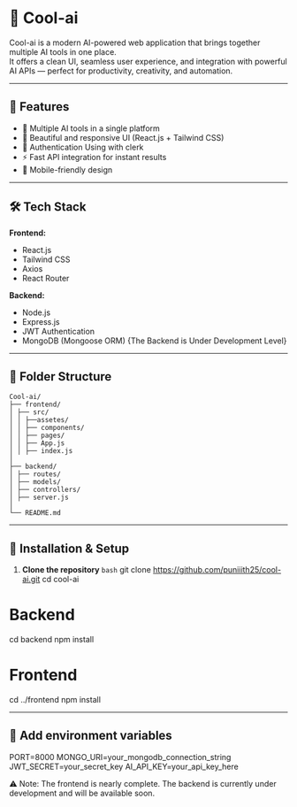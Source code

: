 # 🚀 Cool-ai

Cool-ai is a modern AI-powered web application that brings together multiple AI tools in one place.  
It offers a clean UI, seamless user experience, and integration with powerful AI APIs — perfect for productivity, creativity, and automation.

---

## 📌 Features

- 🧠 Multiple AI tools in a single platform  
- 🎨 Beautiful and responsive UI (React.js + Tailwind CSS)  
- 🔐 Authentication Using with clerk  
- ⚡ Fast API integration for instant results  
- 📱 Mobile-friendly design  

---

## 🛠 Tech Stack

**Frontend:**  
- React.js  
- Tailwind CSS  
- Axios  
- React Router  

**Backend:**  
- Node.js  
- Express.js  
- JWT Authentication  
- MongoDB (Mongoose ORM)
{The Backend is Under Development Level}

---

## 📂 Folder Structure

```
Cool-ai/ 
├── frontend/
│ ├── src/
│ │ ├──assetes/
│ │ ├── components/
│ │ ├── pages/
│ │ ├── App.js
│ │ ├── index.js
│
├── backend/
│ ├── routes/
│ ├── models/
│ ├── controllers/
│ ├── server.js
│
└── README.md
```

---

## 🚀 Installation & Setup

1. **Clone the repository**
```bash```
git clone https://github.com/puniiith25/cool-ai.git
cd cool-ai
# Backend
cd backend
npm install

# Frontend
cd ../frontend
npm install


---


## 🍃 Add environment variables

PORT=8000
MONGO_URI=your_mongodb_connection_string
JWT_SECRET=your_secret_key
AI_API_KEY=your_api_key_here


⚠️ Note: The frontend is nearly complete. The backend is currently under development and will be available soon.


